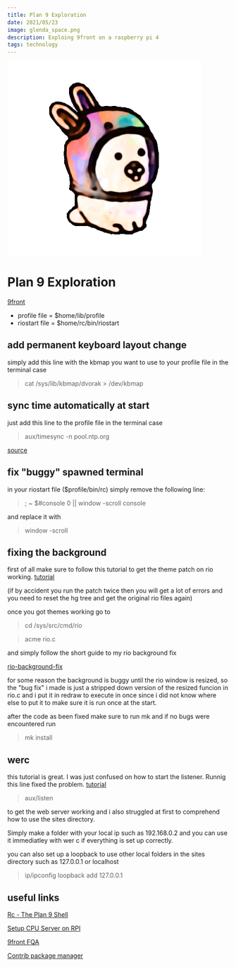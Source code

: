 ```yaml
---
title: Plan 9 Exploration
date: 2021/05/23
image: glenda_space.png
description: Exploing 9front on a raspberry pi 4
tags: technology
---
```


![Glenda Space](/static/posts/glenda_space.png)

# Plan 9 Exploration

[9front](http://9fs.net)


- profile file = $home/lib/profile
- riostart file = $home/rc/bin/riostart

## add permanent keyboard layout change

simply add this line with the kbmap you want to use to your profile file in the terminal case

> cat /sys/lib/kbmap/dvorak > /dev/kbmap


## sync time automatically at start

just add this line to the profile file in the terminal case

> aux/timesync -n pool.ntp.org

[source](https://clueelf.wordpress.com/2018/06/29/clocks-time-ntp-plan9-9front/)



## fix "buggy" spawned terminal

in your riostart file ($profile/bin/rc) simply remove the following line:
> ; ~ $#console 0 || window -scroll console

and replace it with

> window -scroll 

## fixing the background

first of all make sure to follow this tutorial to get the theme patch on rio working. 
[tutorial](http://www.ftrv.se/14)


(if by accident you run the patch twice then you will get a lot of errors and you need to reset the hg tree and get the original rio files again)

once you got themes working go to
 
> cd /sys/src/cmd/rio

> acme rio.c 

and simply follow the short guide to my rio background fix

[rio-background-fix](../static/plan9/rio-background-fix.txt)



for some reason the background is buggy until the rio window is resized, so the "bug fix" i made is just a stripped down version of the resized funcion in rio.c and i put it in redraw to execute in once since i did not know where else to put it to make sure it is run once at the start. 

after the code as been fixed make sure to run mk and if no bugs were encountered run

> mk install

## werc

this tutorial is great. I was just confused on how to start the listener. Runnig this line fixed the problem.
[tutorial](http://docs.a-b.xyz/rc-httpd-werc.html)


> aux/listen

to get the web server working and i also struggled at first to comprehend how to use the sites directory.

Simply make a folder with your local ip such as 192.168.0.2 and you can use it immediatley with wer c if everything is set up correctly.

you can also set up a loopback to use other local folders in the sites directory such as 127.0.0.1 or localhost

> ip/ipconfig loopback add 127.0.0.1


## useful links

[Rc - The Plan 9 Shell](http://doc.cat-v.org/plan_9/4th_edition/papers/rc)


[Setup CPU Server on RPI](https://luksamuk.codes/posts/plan9-setup-rpi.html#org495babf)


[9front FQA](http://fqa.9front.org/fqa8.html#8.6.1)


[Contrib package manager](https://plan9docs.wordpress.com/2012/05/08/getting-getting-contributed-packages-installed-on-plan9)

